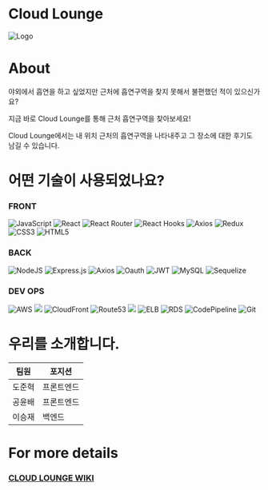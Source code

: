 # Cloud Lounge

![Logo](https://cdn.discordapp.com/attachments/924939708377739287/925975238934667264/logo.png)

# About

야외에서 흡연을 하고 싶었지만 근처에 흡연구역을 찾지 못해서 불편했던 적이 있으신가요?

지금 바로 Cloud Lounge를 통해 근처 흡연구역을 찾아보세요!

Cloud Lounge에서는 내 위치 근처의 흡연구역을 나타내주고 그 장소에 대한 후기도 남길 수 있습니다.

# 어떤 기술이 사용되었나요?

### FRONT

![JavaScript](https://img.shields.io/badge/javascript-%23323330.svg?style=for-the-badge&logo=javascript&logoColor=%23F7DF1E)
![React](https://img.shields.io/badge/react-%2320232a.svg?style=for-the-badge&logo=react&logoColor=%2361DAFB)
![React Router](https://img.shields.io/badge/React_Router-CA4245?style=for-the-badge&logo=react-router&logoColor=white)
![React Hooks](https://img.shields.io/badge/reacthooks-D79A1.svg?style=for-the-badge&logo=reacthooks&logoColor=white)
![Axios](https://img.shields.io/badge/axios-b559d4?style=for-the-badge&logo=&logoColor=white)
![Redux](https://img.shields.io/badge/redux-%231572B6.svg?style=for-the-badge&logo=redux&logoColor=white)
![CSS3](https://img.shields.io/badge/css3-%231572B6.svg?style=for-the-badge&logo=css3&logoColor=white)
![HTML5](https://img.shields.io/badge/html5-%23E34F26.svg?style=for-the-badge&logo=html5&logoColor=white)

### BACK

![NodeJS](https://img.shields.io/badge/node.js-6DA55F?style=for-the-badge&logo=node.js&logoColor=white)
![Express.js](https://img.shields.io/badge/express.js-%23404d59.svg?style=for-the-badge&logo=express&logoColor=%2361DAFB)
![Axios](https://img.shields.io/badge/axios-b559d4?style=for-the-badge&logo=&logoColor=white)
![Oauth](https://img.shields.io/badge/oauth-%23E34F26.svg?style=for-the-badge&logo=oauth&logoColor=white)
![JWT](https://img.shields.io/badge/JWT-black?style=for-the-badge&logo=JSON%20web%20tokens)
![MySQL](https://img.shields.io/badge/mysql-%2320232a.svg?style=for-the-badge&logo=mysql&logoColor=white)
![Sequelize](https://img.shields.io/badge/Sequelize-52B0E7?style=for-the-badge&logo=Sequelize&logoColor=white)

### DEV OPS

![AWS](https://img.shields.io/badge/AWS-%23FF9900.svg?style=for-the-badge&logo=amazon-aws&logoColor=white)
<img src="https://img.shields.io/badge/S3-a11535?style=for-the-badge&logo=&logoColor=white">
![CloudFront](https://img.shields.io/badge/cloudFront-b559d4?style=for-the-badge&logo=cloudFront&logoColor=white)
![Route53](https://img.shields.io/badge/route53-black?style=for-the-badge&logo=route53%20web%20tokens)
<img src="https://img.shields.io/badge/EC2-eb6213?style=for-the-badge&logo=&logoColor=white">
![ELB](https://img.shields.io/badge/elb-6DA55F?style=for-the-badge&logo=elb&logoColor=white)
![RDS](https://img.shields.io/badge/rds-%23404d59.svg?style=for-the-badge&logo=rds&logoColor=%2361DAFB)
![CodePipeline](https://img.shields.io/badge/Codepipeline-%23E34F26.svg?style=for-the-badge&logo=&logoColor=whitee)
![Git](https://img.shields.io/badge/git-%23F05033.svg?style=for-the-badge&logo=git&logoColor=white)

# 우리를 소개합니다.

| 팀원   | 포지션     |
| ------ | ---------- |
| 도준혁 | 프론트엔드 |
| 공윤배 | 프론트엔드 |
| 이승재 | 백엔드     |

# For more details

### [CLOUD LOUNGE WIKI](https://github.com/codestates/CloudLounge/wiki)
